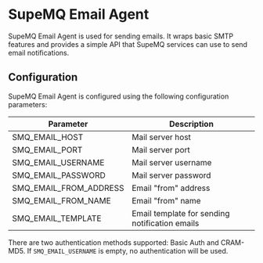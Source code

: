 # SupeMQ Email Agent

SupeMQ Email Agent is used for sending emails. It wraps basic SMTP features and 
provides a simple API that SupeMQ services can use to send email notifications.

## Configuration

SupeMQ Email Agent is configured using the following configuration parameters:

| Parameter                           | Description                                                             |
| ----------------------------------- | ----------------------------------------------------------------------- |
| SMQ_EMAIL_HOST                       | Mail server host                                                        |
| SMQ_EMAIL_PORT                       | Mail server port                                                        |
| SMQ_EMAIL_USERNAME                   | Mail server username                                                    |
| SMQ_EMAIL_PASSWORD                   | Mail server password                                                    |
| SMQ_EMAIL_FROM_ADDRESS               | Email "from" address                                                    |
| SMQ_EMAIL_FROM_NAME                  | Email "from" name                                                       |
| SMQ_EMAIL_TEMPLATE                   | Email template for sending notification emails                          |

There are two authentication methods supported: Basic Auth and CRAM-MD5.
If `SMQ_EMAIL_USERNAME` is empty, no authentication will be used.
